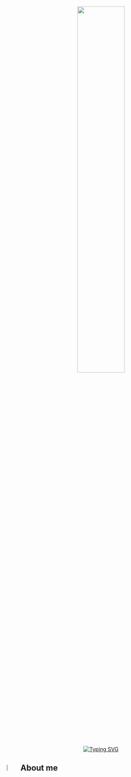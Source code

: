<h1 align="center">
  <img src="https://media1.tenor.com/m/lOKpSMnYE5YAAAAC/hi-anime.gif" width="50%">
  <br>
</h1>

<p align="center">
 <a href="https://git.io/typing-svg">
    <img src="https://readme-typing-svg.demolab.com?font=Fira+Code&pause=1000&color=%236FDA44&center=true&vCenter=true&width=600&lines=AI+Student+at+AAST;2xECPC+Finalist;ACPC+Finalist;I+am+majoring+in+Robotics+and+Machine+Learning;Always+learning+new+things;Using+Competitive+Programming+in+all+projects" alt="Typing SVG" />
  </a>
</p>


## <img src = "" width = 6.5%> About me
